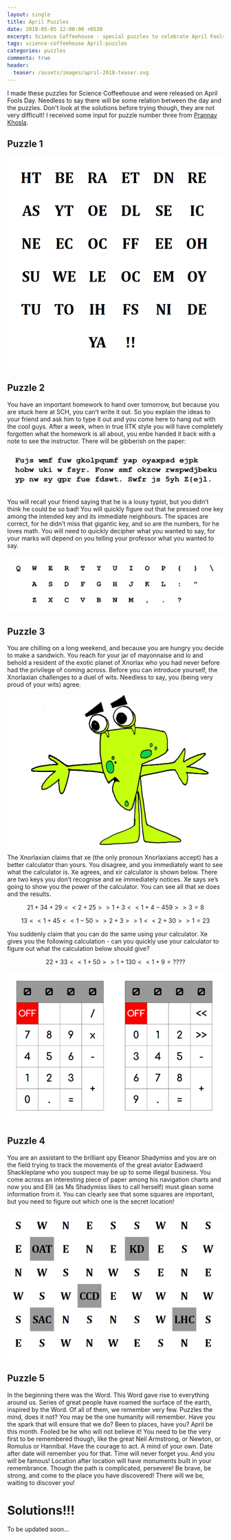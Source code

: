 ```yaml
---
layout: single
title: April Puzzles
date: 2018-05-05 12:00:00 +0530
excerpt: Science Coffeehouse - special puzzles to celebrate April Fools Day
tags: science-coffeehouse April-puzzles
categories: puzzles
comments: true
header:
  teaser: /assets/images/april-2018-teaser.svg
---
```


I made these puzzles for Science Coffeehouse and were released on April Fools Day. Needless to say there will be some relation between the day and the puzzles. Don't look at the solutions before trying though, they are not very difficult! I received some input for puzzle number three from [Prannay Khosla](http://prannay.com/).

## Puzzle 1 

![](/assets/images/welcome.png)

## Puzzle 2
You have an important homework to hand over tomorrow, but because you are stuck here at SCH, you can’t write it out. So you explain the ideas to your friend and ask him to type it out and you come here to hang out with the cool guys. After a week, when in true IITK style you will have completely forgotten what the homework is all about, you enbe handed it back with a note to see the instructor. There will be gibberish on the paper:

![](/assets/images/text.png)

You will recall your friend saying that he is a lousy typist, but you didn’t think he could be so bad! You will quickly figure out that he pressed one key among the intended key and its immediate neighbours. The spaces are correct, for he didn’t miss that gigantic key, and so are the numbers, for he loves math. You will need to quickly decipher what you wanted to say, for your marks will depend on you telling your professor what you wanted to say.

![](/assets/images/keyboard.png)

## Puzzle 3 
You are chilling on a long weekend, and because you are hungry you
decide to make a sandwich. You reach for your jar of mayonnaise and lo
and behold a resident of the exotic planet of Xnorlax who you had never
before had the privilege of coming across. Before you can introduce
yourself, the Xnorlaxian challenges to a duel of wits. Needless to say,
you (being very proud of your wits) agree.

![](/assets/images/xnor.png)

The Xnorlaxian claims that xe (the only pronoun Xnorlaxians accept)
has a better calculator than yours. You disagree, and you immediately
want to see what the calculator is. Xe agrees, and xir calculator is
shown below. There are two keys you don’t recognise and xe immediately
notices. Xe says xe’s going to show you the power of the calculator. You
can see all that xe does and the results.

$$ 21 + 34 + 29 << 2 + 25 >> 1 + 3 << 1 + 4 - 459 >> 3 = 8 $$


$$ 13 << 1 + 45 << 1 - 50 >> 2 + 3 >> 1 << 2 + 30 >> 1 = 23 $$

You suddenly claim that you can do the same using your calculator. Xe
gives you the following calculation - can you quickly use your calculator
to figure out what the calculation below should give?

$$ 22 + 33 << 1 + 50 >> 1 + 130 << 1 + 9 = ???? $$

![](/assets/images/calc.png)

## Puzzle 4
You are an assistant to the brilliant spy Eleanor Shadymiss and you are
on the field trying to track the movements of the great aviator
Eadwaerd Shackleplane who you suspect may be up to some illegal
business. You come across an interesting piece of paper among his
navigation charts and now you and Elli (as Ms Shadymiss likes to call
herself) must glean some information from it. You can clearly see that
some squares are important, but you need to figure out which one is the
secret location!

![](/assets/images/map.png)

## Puzzle 5

In the beginning there was the Word. This Word gave rise to everything around us. Series of great people have roamed the surface of the earth, inspired by the Word. Of all of them, we remember very few. Puzzles the mind, does it not? You may be the one humanity will remember. Have you the spark that will ensure that we do? Been to places, have you? April be this month. Fooled be he who will not believe it! You need to be the very first to be remembered though, like the great Neil Armstrong, or Newton, or Romulus or Hannibal. Have the courage to act. A mind of your own. Date after date will remember you for that. Time will never forget you. And you will be famous! Location after location will have monuments built in your remembrance. Though the path is complicated, persevere! Be brave, be strong, and come to the place you have discovered! There will we be, waiting to discover you!

# Solutions!!!

To be updated soon...